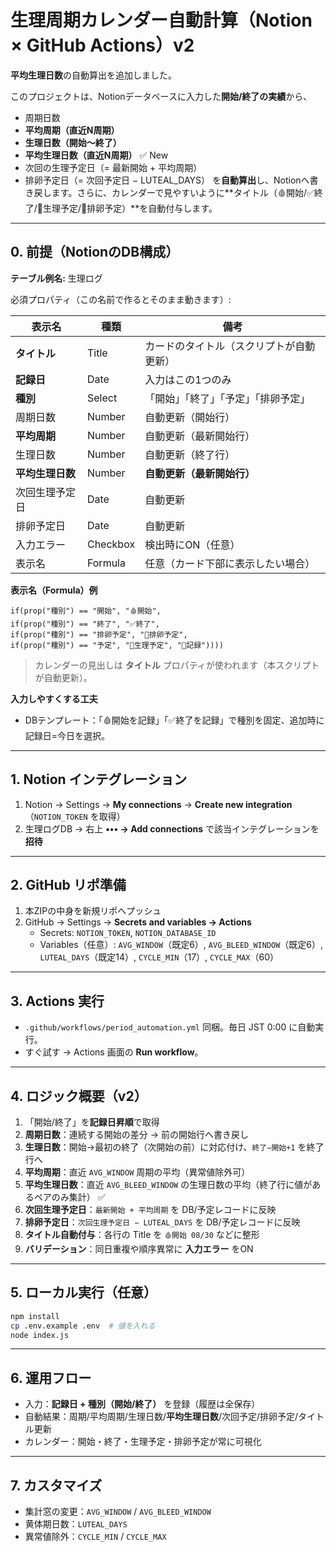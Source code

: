 # 生理周期カレンダー自動計算（Notion × GitHub Actions）v2
**平均生理日数**の自動算出を追加しました。

このプロジェクトは、Notionデータベースに入力した**開始/終了の実績**から、
- 周期日数
- **平均周期（直近N周期）**
- **生理日数（開始〜終了）**
- **平均生理日数（直近N周期）** ✅ New
- 次回の生理予定日（= 最新開始 + 平均周期）
- 排卵予定日（= 次回予定日 − LUTEAL_DAYS）
を**自動算出**し、Notionへ書き戻します。さらに、カレンダーで見やすいように**タイトル（🩸開始/✅終了/📅生理予定/🔵排卵予定）**を自動付与します。

---

## 0. 前提（NotionのDB構成）

**テーブル例名:** 生理ログ

必須プロパティ（この名前で作るとそのまま動きます）:

| 表示名 | 種類 | 備考 |
|---|---|---|
| **タイトル** | Title | カードのタイトル（スクリプトが自動更新） |
| **記録日** | Date | 入力はこの1つのみ |
| **種別** | Select | 「開始」「終了」「予定」「排卵予定」 |
| 周期日数 | Number | 自動更新（開始行） |
| **平均周期** | Number | 自動更新（最新開始行） |
| 生理日数 | Number | 自動更新（終了行） |
| **平均生理日数** | Number | **自動更新（最新開始行）** |
| 次回生理予定日 | Date | 自動更新 |
| 排卵予定日 | Date | 自動更新 |
| 入力エラー | Checkbox | 検出時にON（任意） |
| 表示名 | Formula | 任意（カード下部に表示したい場合） |

**表示名（Formula）例**
```
if(prop("種別") == "開始", "🩸開始",
if(prop("種別") == "終了", "✅終了",
if(prop("種別") == "排卵予定", "🔵排卵予定",
if(prop("種別") == "予定", "📅生理予定", "📌記録"))))
```

> カレンダーの見出しは **タイトル** プロパティが使われます（本スクリプトが自動更新）。

**入力しやすくする工夫**
- DBテンプレート：「🩸開始を記録」「✅終了を記録」で種別を固定、追加時に記録日=今日を選択。

---

## 1. Notion インテグレーション
1. Notion → Settings → **My connections** → **Create new integration**（`NOTION_TOKEN` を取得）  
2. 生理ログDB → 右上 **••• → Add connections** で該当インテグレーションを**招待**

---

## 2. GitHub リポ準備
1. 本ZIPの中身を新規リポへプッシュ  
2. GitHub → Settings → **Secrets and variables → Actions**  
   - Secrets: `NOTION_TOKEN`, `NOTION_DATABASE_ID`  
   - Variables（任意）: `AVG_WINDOW`（既定6）, `AVG_BLEED_WINDOW`（既定6）, `LUTEAL_DAYS`（既定14）, `CYCLE_MIN`（17）, `CYCLE_MAX`（60）

---

## 3. Actions 実行
- `.github/workflows/period_automation.yml` 同梱。毎日 JST 0:00 に自動実行。  
- すぐ試す → Actions 画面の **Run workflow**。

---

## 4. ロジック概要（v2）
1. 「開始/終了」を**記録日昇順**で取得  
2. **周期日数**：連続する開始の差分 → 前の開始行へ書き戻し  
3. **生理日数**：開始→最初の終了（次開始の前）に対応付け、`終了−開始+1` を終了行へ  
4. **平均周期**：直近 `AVG_WINDOW` 周期の平均（異常値除外可）  
5. **平均生理日数**：直近 `AVG_BLEED_WINDOW` の生理日数の平均（終了行に値があるペアのみ集計） ✅  
6. **次回生理予定日**：`最新開始 + 平均周期` を DB/予定レコードに反映  
7. **排卵予定日**：`次回生理予定日 − LUTEAL_DAYS` を DB/予定レコードに反映  
8. **タイトル自動付与**：各行の Title を `🩸開始 08/30` などに整形  
9. **バリデーション**：同日重複や順序異常に **入力エラー** をON

---

## 5. ローカル実行（任意）
```bash
npm install
cp .env.example .env  # 値を入れる
node index.js
```

---

## 6. 運用フロー
- 入力：**記録日 + 種別（開始/終了）** を登録（履歴は全保存）  
- 自動結果：周期/平均周期/生理日数/**平均生理日数**/次回予定/排卵予定/タイトル更新  
- カレンダー：開始・終了・生理予定・排卵予定が常に可視化

---

## 7. カスタマイズ
- 集計窓の変更：`AVG_WINDOW` / `AVG_BLEED_WINDOW`  
- 黄体期日数：`LUTEAL_DAYS`  
- 異常値除外：`CYCLE_MIN` / `CYCLE_MAX`
